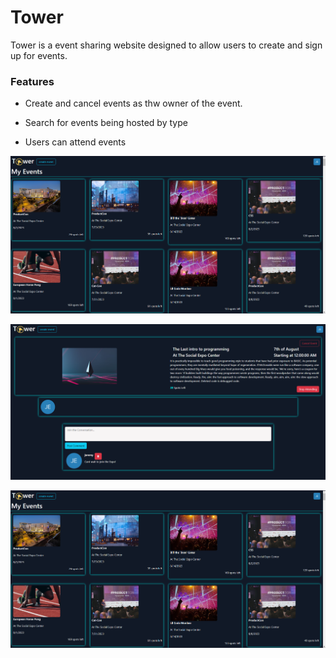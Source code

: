 

# Tower
Tower is a event sharing website designed to allow users to create and sign up for events.


### Features
- Create and cancel events as thw owner of the event.

- Search for events being hosted by type

- Users can attend events

![alt text](Tower.client\public\TowerAccountPage.png)

![](Tower.client\public\TowerEventPage.png)

![](Tower.client\public\TowerAccountPage.png)